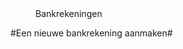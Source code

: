 
<properties>
	<page>
		<title>Bankrekeningen</title>
	</page>
	<menu>
		<position>Bankrekeningen 
		<title>Introductie</title>
	</menu>
</properties>

#Een nieuwe bankrekening aanmaken#
<description>
